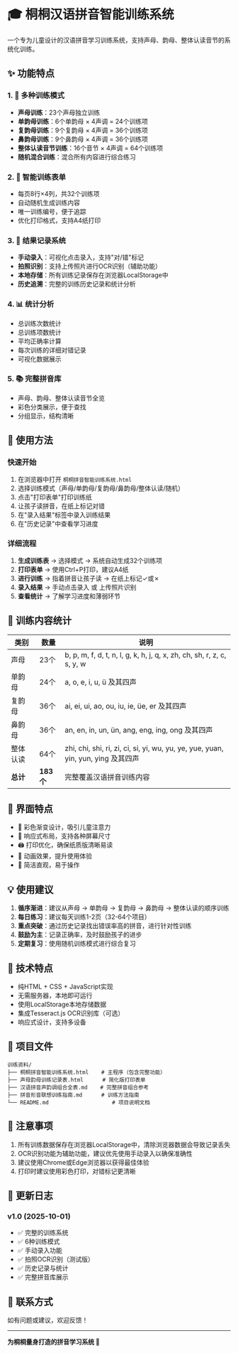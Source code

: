 # 🎓 桐桐汉语拼音智能训练系统

一个专为儿童设计的汉语拼音学习训练系统，支持声母、韵母、整体认读音节的系统化训练。

## ✨ 功能特点

### 1. 🎯 多种训练模式
- **声母训练**：23个声母独立训练
- **单韵母训练**：6个单韵母 × 4声调 = 24个训练项
- **复韵母训练**：9个复韵母 × 4声调 = 36个训练项
- **鼻韵母训练**：9个鼻韵母 × 4声调 = 36个训练项
- **整体认读音节训练**：16个音节 × 4声调 = 64个训练项
- **随机混合训练**：混合所有内容进行综合练习

### 2. 📝 智能训练表单
- 每页8行×4列，共32个训练项
- 自动随机生成训练内容
- 唯一训练编号，便于追踪
- 优化打印格式，支持A4纸打印

### 3. 💾 结果记录系统
- **手动录入**：可视化点击录入，支持"对/错"标记
- **拍照识别**：支持上传照片进行OCR识别（辅助功能）
- **本地存储**：所有训练记录保存在浏览器LocalStorage中
- **历史追溯**：完整的训练历史记录和统计分析

### 4. 📊 统计分析
- 总训练次数统计
- 总训练项数统计
- 平均正确率计算
- 每次训练的详细对错记录
- 可视化数据展示

### 5. 📚 完整拼音库
- 声母、韵母、整体认读音节全览
- 彩色分类展示，便于查找
- 分组显示，结构清晰

## 🚀 使用方法

### 快速开始
1. 在浏览器中打开 `桐桐拼音智能训练系统.html`
2. 选择训练模式（声母/单韵母/复韵母/鼻韵母/整体认读/随机）
3. 点击"打印表单"打印训练纸
4. 让孩子读拼音，在纸上标记对错
5. 在"录入结果"标签中录入训练结果
6. 在"历史记录"中查看学习进度

### 详细流程
1. **生成训练表** → 选择模式 → 系统自动生成32个训练项
2. **打印表单** → 使用Ctrl+P打印，建议A4纸
3. **进行训练** → 指着拼音让孩子读 → 在纸上标记✓或✗
4. **录入结果** → 手动点击录入 或 上传照片识别
5. **查看统计** → 了解学习进度和薄弱环节

## 📖 训练内容统计

| 类别 | 数量 | 说明 |
|------|------|------|
| 声母 | 23个 | b, p, m, f, d, t, n, l, g, k, h, j, q, x, zh, ch, sh, r, z, c, s, y, w |
| 单韵母 | 24个 | a, o, e, i, u, ü 及其四声 |
| 复韵母 | 36个 | ai, ei, ui, ao, ou, iu, ie, üe, er 及其四声 |
| 鼻韵母 | 36个 | an, en, in, un, ün, ang, eng, ing, ong 及其四声 |
| 整体认读 | 64个 | zhi, chi, shi, ri, zi, ci, si, yi, wu, yu, ye, yue, yuan, yin, yun, ying 及其四声 |
| **总计** | **183个** | 完整覆盖汉语拼音训练内容 |

## 🎨 界面特点

- 🌈 彩色渐变设计，吸引儿童注意力
- 📱 响应式布局，支持各种屏幕尺寸
- 🖨️ 打印优化，确保纸质版清晰易读
- 💫 动画效果，提升使用体验
- 🎯 简洁直观，易于操作

## 💡 使用建议

1. **循序渐进**：建议从声母 → 单韵母 → 复韵母 → 鼻韵母 → 整体认读的顺序训练
2. **每日练习**：建议每天训练1-2页（32-64个项目）
3. **重点突破**：通过历史记录找出错误率高的拼音，进行针对性训练
4. **鼓励为主**：记录正确率，及时鼓励孩子的进步
5. **定期复习**：使用随机训练模式进行综合复习

## 🔧 技术特点

- 纯HTML + CSS + JavaScript实现
- 无需服务器，本地即可运行
- 使用LocalStorage本地存储数据
- 集成Tesseract.js OCR识别库（可选）
- 响应式设计，支持多设备

## 📁 项目文件

```
训练资料/
├── 桐桐拼音智能训练系统.html    # 主程序（包含完整功能）
├── 声母韵母训练记录表.html      # 简化版打印表单
├── 汉语拼音声韵调组合全表.md    # 完整拼音组合参考
├── 拼音形音联想训练指南.md      # 训练方法指南
└── README.md                    # 项目说明文档
```

## 📝 注意事项

1. 所有训练数据保存在浏览器LocalStorage中，清除浏览器数据会导致记录丢失
2. OCR识别功能为辅助功能，建议优先使用手动录入以确保准确性
3. 建议使用Chrome或Edge浏览器以获得最佳体验
4. 打印时建议使用彩色打印，对错标记更清晰

## 🌟 更新日志

### v1.0 (2025-10-01)
- ✅ 完整的训练系统
- ✅ 6种训练模式
- ✅ 手动录入功能
- ✅ 拍照OCR识别（测试版）
- ✅ 历史记录与统计
- ✅ 完整拼音库展示

## 📧 联系方式

如有问题或建议，欢迎反馈！

---

**为桐桐量身打造的拼音学习系统 💖** 